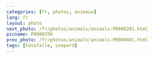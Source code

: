 ```yaml
---
categories: [fr, photos, animaux]
lang: fr
layout: photo
next_photo: /fr/photos/animals/animals-P0000281.html
picname: P0000350
prev_photo: /fr/photos/animals/animals-P0000401.html
tags: [Fotofalle, Leopard]
---
```

